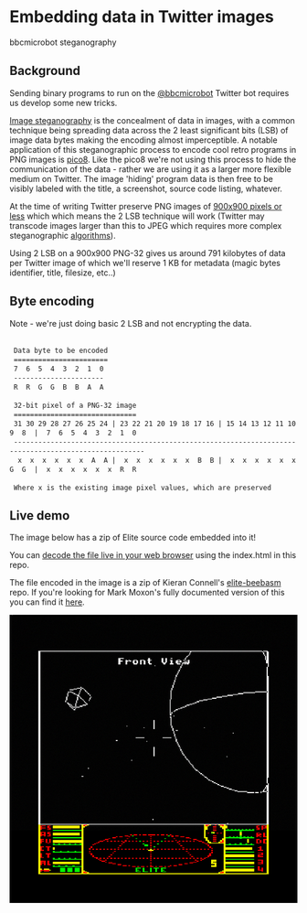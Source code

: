 # Embedding data in Twitter images
bbcmicrobot steganography

## Background

Sending binary programs to run on the [@bbcmicrobot](https://twitter.com/bbcmicrobot) Twitter bot requires us develop some new tricks. 

[Image steganography](https://towardsdatascience.com/hiding-data-in-an-image-image-steganography-using-python-e491b68b1372) is the concealment of data in images, with a common technique being spreading data across the 2 least significant bits (LSB) of image data bytes making the encoding almost imperceptible. A notable application of this steganographic process to encode cool retro programs in PNG images is [pico8](https://pico-8.fandom.com/wiki/P8PNGFileFormat). Like the pico8 we're not using this process to hide the communication of the data - rather we are using it as a larger more flexible medium on Twitter. The image 'hiding' program data is then free to be visibly labeled with the title, a screenshot, source code listing, whatever.  

At the time of writing Twitter preserve PNG images of [900x900 pixels or less](https://twittercommunity.com/t/upcoming-changes-to-png-image-support/118695) which which means the 2 LSB technique will work (Twitter may transcode images larger than this to JPEG which requires more complex steganographic [algorithms](http://www.cs.unc.edu/~lin/COMP089H/LEC/steganography.pdf)).



Using 2 LSB on a 900x900 PNG-32 gives us around 791 kilobytes of data per Twitter image of which we'll reserve 1 KB for metadata (magic bytes identifier, title, filesize, etc..)

## Byte encoding

Note - we're just doing basic 2 LSB and not encrypting the data. 

~~~~~~

 Data byte to be encoded
 =======================
 7  6  5  4  3  2  1  0
 ----------------------
 R  R  G  G  B  B  A  A

 32-bit pixel of a PNG-32 image
 ==============================
 31 30 29 28 27 26 25 24 | 23 22 21 20 19 18 17 16 | 15 14 13 12 11 10  9  8  |  7  6  5  4  3  2  1  0
 ------------------------------------------------------------------------------------------------------
  x  x  x  x  x  x  A  A |  x  x  x  x  x  x  B  B |  x  x  x  x  x  x  G  G  |  x  x  x  x  x  x  R  R

 Where x is the existing image pixel values, which are preserved
~~~~~~

## Live demo

The image below has a zip of Elite source code embedded into it! 

You can [decode the file live in your web browser](https://8bitkick.github.io/stegatron/) using the index.html in this repo.


The file encoded in the image is a zip of Kieran Connell's [elite-beebasm](https://github.com/kieranhj/elite-beebasm) repo. If you're looking for Mark Moxon's fully documented version of this you can find it [here](https://github.com/markmoxon/elite-beebasm). 

![elite](https://raw.githubusercontent.com/8bitkick/8bitkick.github.io/master/stegatron/EhGs5RWVkAANqlB.png)

